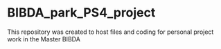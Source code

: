 # BIBDA_park_PS4_project
This repository was created to host files and coding for personal project work in the Master BIBDA 
